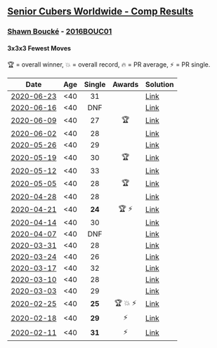 <style>table {white-space: nowrap;}</style>

## [Senior Cubers Worldwide - Comp Results](/scw-comp/results/)
### [Shawn Boucké](../shawn_boucke.md) - [2016BOUC01](https://www.worldcubeassociation.org/persons/2016BOUC01?event=333fm)
#### 3x3x3 Fewest Moves

🏆 = overall winner, 💥 = overall record, 🔥 = PR average, ⚡ = PR single.

| Date | Age | Single | Awards | Solution |
| :--: | :--: | :--: | :--: | :-- |
| [2020-06-23](../../results/333fm/2020-06-23.md) | <40 | 31 |  | [Link](https://www.facebook.com/events/284763775909443/permalink/287335005652320/) |
| [2020-06-16](../../results/333fm/2020-06-16.md) | <40 | DNF |  | [Link](https://www.facebook.com/events/753945178677521/permalink/756328728439166/) |
| [2020-06-09](../../results/333fm/2020-06-09.md) | <40 | 27 | 🏆 | [Link](https://www.facebook.com/events/855783411578420/permalink/856857321471029/) |
| [2020-06-02](../../results/333fm/2020-06-02.md) | <40 | 28 |  | [Link](https://www.facebook.com/events/3920457157996941/permalink/3940376476005009/) |
| [2020-05-26](../../results/333fm/2020-05-26.md) | <40 | 29 |  | [Link](https://www.facebook.com/events/2622968941252005/permalink/2623283234553909/) |
| [2020-05-19](../../results/333fm/2020-05-19.md) | <40 | 30 | 🏆 | [Link](https://www.facebook.com/events/568280284126471/permalink/571540883800411/) |
| [2020-05-12](../../results/333fm/2020-05-12.md) | <40 | 33 |  | [Link](https://www.facebook.com/events/2563130363933815/permalink/2563326017247583/) |
| [2020-05-05](../../results/333fm/2020-05-05.md) | <40 | 28 | 🏆 | [Link](https://www.facebook.com/events/271150663928664/permalink/271684503875280/) |
| [2020-04-28](../../results/333fm/2020-04-28.md) | <40 | 28 |  | [Link](https://www.facebook.com/events/339284923718995/permalink/339355220378632/) |
| [2020-04-21](../../results/333fm/2020-04-21.md) | <40 | **24** | 🏆 ⚡ | [Link](https://www.facebook.com/events/573932290186676/permalink/574620073451231/) |
| [2020-04-14](../../results/333fm/2020-04-14.md) | <40 | 30 |  | [Link](https://www.facebook.com/events/1537311246473343/permalink/1538789432992191/) |
| [2020-04-07](../../results/333fm/2020-04-07.md) | <40 | DNF |  | [Link](https://www.facebook.com/events/253518435802861/permalink/254356069052431/) |
| [2020-03-31](../../results/333fm/2020-03-31.md) | <40 | 28 |  | [Link](https://www.facebook.com/events/511598773063510/permalink/512363329653721/) |
| [2020-03-24](../../results/333fm/2020-03-24.md) | <40 | 26 |  | [Link](https://www.facebook.com/events/500266387310754/permalink/501216437215749/) |
| [2020-03-17](../../results/333fm/2020-03-17.md) | <40 | 32 |  | [Link](https://www.facebook.com/events/210706923625115/permalink/211886366840504/) |
| [2020-03-10](../../results/333fm/2020-03-10.md) | <40 | 28 |  | [Link](https://www.facebook.com/events/640532176759268/permalink/640567056755780/) |
| [2020-03-03](../../results/333fm/2020-03-03.md) | <40 | 29 |  | [Link](https://www.facebook.com/events/235909040903027/permalink/236098827550715/) |
| [2020-02-25](../../results/333fm/2020-02-25.md) | <40 | **25** | 🏆 💥 ⚡ | [Link](https://www.facebook.com/events/215751886207638/permalink/215957959520364/) |
| [2020-02-18](../../results/333fm/2020-02-18.md) | <40 | **29** | ⚡ | [Link](https://www.facebook.com/groups/1604105099735401/permalink/2146673152145257/) |
| [2020-02-11](../../results/333fm/2020-02-11.md) | <40 | **31** | ⚡ | [Link](https://www.facebook.com/groups/1604105099735401/permalink/2138923996253506/) |


<!-- Global site tag (gtag.js) - Google Analytics -->
<script async src="https://www.googletagmanager.com/gtag/js?id=UA-86348435-3"></script>
<script>window.dataLayer = window.dataLayer || []; function gtag() {dataLayer.push(arguments);} gtag('js', new Date()); gtag('config', 'UA-86348435-3');</script>
